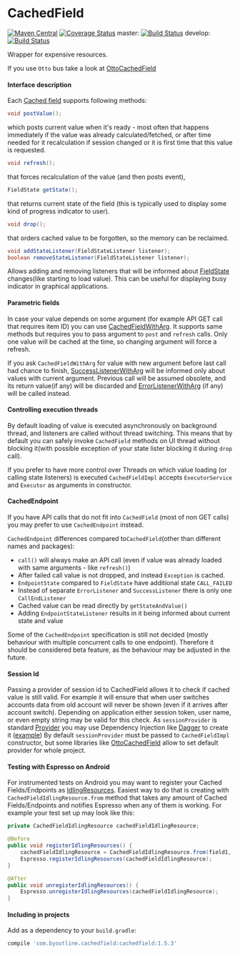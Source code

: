 CachedField
===========
[![Maven Central](https://maven-badges.herokuapp.com/maven-central/com.byoutline.cachedfield/cachedfield/badge.svg?style=flat)](http://mvnrepository.com/artifact/com.byoutline.cachedfield/cachedfield)
[![Coverage Status](https://coveralls.io/repos/byoutline/CachedField/badge.svg?branch=master)](https://coveralls.io/r/byoutline/CachedField?branch=master)
 master:  [![Build Status](https://travis-ci.org/byoutline/CachedField.svg?branch=master)](https://travis-ci.org/byoutline/CachedField)
 develop: [![Build Status](https://travis-ci.org/byoutline/CachedField.svg?branch=develop)](https://travis-ci.org/byoutline/CachedField)

Wrapper for expensive resources.

If you use ```Otto``` bus take a look at [OttoCachedField](https://github.com/byoutline/OttoCachedField)

#### Interface description ####
Each [Cached field](https://github.com/byoutline/CachedField/blob/master/src/main/java/com/byoutline/cachedfield/CachedField.java) supports following methods:
```java
void postValue();
```
which posts current value when it's ready - most often that happens immediately if the value was already calculated/fetched, 
or after time needed for it recalculation if session changed or it is first time that this value is requested.

```java
void refresh();
```
that forces recalculation of the value (and then posts event),

```java
FieldState getState();
```
that returns current state of the field (this is typically used to display some kind of progress indicator to user).

```java
void drop();
```
that orders cached value to be forgotten, so the memory can be reclaimed.

```java
void addStateListener(FieldStateListener listener);
boolean removeStateListener(FieldStateListener listener);
```
Allows adding and removing listeners that will be informed about 
[FieldState](https://github.com/byoutline/CachedField/blob/master/src/main/java/com/byoutline/cachedfield/FieldState.java) 
changes(like starting to load value). This can be useful for displaying busy indicator in graphical applications.

#### Parametric fields ####

In case your value depends on some argument  (for example API GET call that requires item ID) you can use 
[CachedFieldWithArg](https://github.com/byoutline/CachedField/blob/master/src/main/java/com/byoutline/cachedfield/CachedFieldWithArg.java). 
It supports same methods but requires you to pass argument to ```post``` and ```refresh``` calls. 
Only one value will be cached at the time, so changing argument will force a refresh. 

If you ask ```CachedFieldWithArg``` for value with new argument before last call had chance to finish,
[SuccessListenerWithArg](https://github.com/byoutline/CachedField/blob/master/src/main/java/com/byoutline/cachedfield/SuccessListenerWithArg.java) 
will be informed only about values with current argument. Previous call will be assumed obsolete, 
and its return value(if any) will be discarded and 
[ErrorListenerWithArg](https://github.com/byoutline/CachedField/blob/master/src/main/java/com/byoutline/cachedfield/ErrorListenerWithArg.java) 
(if any) will be called instead.


#### Controlling execution threads ####
 By default loading of value is executed asynchronously on background thread, and listeners are called
without thread switching. This means that by default you can safely invoke ```CachedField``` methods on UI
thread without blocking it(with possible exception of your state lister blocking it during ```drop``` call).

If you prefer to have more control over Threads on which value loading (or calling state listeners) is executed
```CachedFieldImpl``` accepts ```ExecutorService``` and ```Executor``` as arguments in constructor.

#### CachedEndpoint ####
If you have API calls that do not fit into ```CachedField``` (most of non GET calls) you may prefer to use
```CachedEndpoint``` instead. 

```CachedEndpoint``` differences compared to```CachedField```(other than different names and packages):
  * ```call()``` will always make an API call 
  (even if value was already loaded with same arguments - like ```refresh()```)
  * After failed call value is not dropped, and instead ```Exception``` is cached.
  * ```EndpointState``` compared to ```FieldState``` have additional state ```CALL_FAILED```
  * Instead of separate ```ErrorListener``` and ```SuccessListener``` there is only one ```CallEndListener```
  * Cached value can be read directly by ```getStateAndValue()```
  * Adding ```EndpointStateListener``` results in it being informed about current state and value
  
Some of the ```CachedEndpoint``` specification is still not decided (mostly behaviour with multiple concurrent calls
  to one endpoint). Therefore it should be considered beta feature, as the behaviour  may be adjusted in the future.

#### Session Id ####
Passing a provider of session id to CachedField allows it to check if cached value is still valid. For example
it will ensure that when user switches accounts data from old account will never be shown (even if it arrives after
account switch). Depending on application either session token, user name, or even empty string may be valid for this check.
As `sessionProvider` is standard [Provider](https://docs.oracle.com/javaee/7/api/javax/inject/Provider.html) you
may use Dependency Injection like [Dagger](https://google.github.io/dagger/) to create it ([example](https://github.com/byoutline/kickmaterial/blob/ee314bff89335c7186df56f0b9fe578b81e7b6d6/app/src/main/java/com/byoutline/kickmaterial/dagger/AppModule.java))
By default `sessionProvider` must be passed to `CachedFieldImpl` constructor, but some libraries like [OttoCachedField](https://github.com/byoutline/OttoCachedField)
allow to set default provider for whole project.
 
#### Testing with Espresso on Android ####
For instrumented tests on Android you may want to register your Cached Fields/Endpoints as 
[IdlingResources](https://developer.android.com/reference/android/support/test/espresso/IdlingResource.html).
Easiest way to do that is creating with `CachedFieldIdlingResource.from` method that takes any amount of 
Cached Fields/Endpoints and notifies Espresso when any of them is working. 
For example your test set up may look like this:

```java
private CachedFieldIdlingResource cachedFieldIdlingResource;

@Before
public void registerIdlingResources() {
    cachedFieldIdlingResource = CachedFieldIdlingResource.from(field1, field2, field3);
    Espresso.registerIdlingResources(cachedFieldIdlingResource);
}

@After
public void unregisterIdlingResources() {
    Espresso.unregisterIdlingResources(cachedFieldIdlingResource);
}
```

#### Including in projects ####
Add as a dependency to your ```build.gradle```:
```groovy
compile 'com.byoutline.cachedfield:cachedfield:1.5.3'
```
